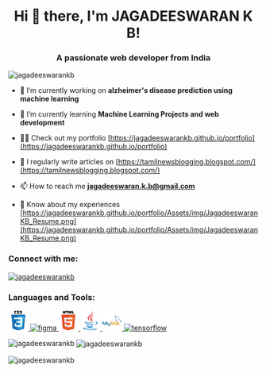 <h1 align="center">Hi 👋 there, I'm JAGADEESWARAN K B!</h1>
<h3 align="center">A passionate web developer from India</h3>

<p align="left"> <img src="https://komarev.com/ghpvc/?username=jagadeeswarankb&label=Profile%20views&color=0e75b6&style=flat" alt="jagadeeswarankb" /> </p>

- 🔭 I’m currently working on **alzheimer's disease prediction using machine learning**

- 🌱 I’m currently learning **Machine Learning Projects and web development**

- 👨‍💻 Check out my portfolio [https://jagadeeswarankb.github.io/portfolio](https://jagadeeswarankb.github.io/portfolio)

- 📝 I regularly write articles on [https://tamilnewsblogging.blogspot.com/](https://tamilnewsblogging.blogspot.com/)

- 📫 How to reach me **jagadeeswaran.k.b@gmail.com**

- 📄 Know about my experiences [https://jagadeeswarankb.github.io/portfolio/Assets/img/JagadeeswaranKB_Resume.png](https://jagadeeswarankb.github.io/portfolio/Assets/img/JagadeeswaranKB_Resume.png)

<h3 align="left">Connect with me:</h3>
<p align="left">
<a href="https://linkedin.com/in/jagadeeswarankb" target="blank"><img align="center" src="https://raw.githubusercontent.com/rahuldkjain/github-profile-readme-generator/master/src/images/icons/Social/linked-in-alt.svg" alt="jagadeeswarankb" height="30" width="40" /></a>
</p>

<h3 align="left">Languages and Tools:</h3>
<p align="left"> <a href="https://www.w3schools.com/css/" target="_blank" rel="noreferrer"> <img src="https://raw.githubusercontent.com/devicons/devicon/master/icons/css3/css3-original-wordmark.svg" alt="css3" width="40" height="40"/> </a> <a href="https://www.figma.com/" target="_blank" rel="noreferrer"> <img src="https://www.vectorlogo.zone/logos/figma/figma-icon.svg" alt="figma" width="40" height="40"/> </a> <a href="https://www.w3.org/html/" target="_blank" rel="noreferrer"> <img src="https://raw.githubusercontent.com/devicons/devicon/master/icons/html5/html5-original-wordmark.svg" alt="html5" width="40" height="40"/> </a> <a href="https://www.java.com" target="_blank" rel="noreferrer"> <img src="https://raw.githubusercontent.com/devicons/devicon/master/icons/java/java-original.svg" alt="java" width="40" height="40"/> </a> <a href="https://www.mysql.com/" target="_blank" rel="noreferrer"> <img src="https://raw.githubusercontent.com/devicons/devicon/master/icons/mysql/mysql-original-wordmark.svg" alt="mysql" width="40" height="40"/> </a> <a href="https://www.tensorflow.org" target="_blank" rel="noreferrer"> <img src="https://www.vectorlogo.zone/logos/tensorflow/tensorflow-icon.svg" alt="tensorflow" width="40" height="40"/> </a> </p>

<p><img align="left" src="https://github-readme-stats.vercel.app/api/top-langs?username=jagadeeswarankb&show_icons=true&locale=en&layout=compact" alt="jagadeeswarankb" /></p>

<p>&nbsp;<img align="center" src="https://github-readme-stats.vercel.app/api?username=jagadeeswarankb&show_icons=true&locale=en" alt="jagadeeswarankb" /></p>

<p><img align="center" src="https://github-readme-streak-stats.herokuapp.com/?user=jagadeeswarankb&" alt="jagadeeswarankb" /></p>

